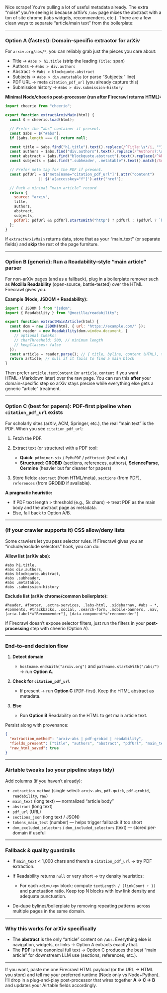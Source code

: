 Nice scrape! You’re pulling a lot of useful metadata already. The extra “noise” you’re seeing is because arXiv’s `/abs` page mixes the abstract with a ton of site chrome (labs widgets, recommenders, etc.). There are a few clean ways to separate “article/main text” from the boilerplate:

---

### Option A (fastest): Domain-specific extractor for arXiv

For `arxiv.org/abs/*`, you can reliably grab just the pieces you care about:

* Title → `#abs > h1.title` (strip the leading `Title:` span)
* Authors → `#abs > div.authors`
* Abstract → `#abs > blockquote.abstract`
* Subjects → `#abs > div.metatable` (or parse “Subjects:” line)
* PDF URL → meta `citation_pdf_url` (you already capture this)
* Submission history → `#abs > div.submission-history`

**Minimal Node/cheerio post-processor (run after Firecrawl returns HTML):**

```js
import cheerio from "cheerio";

export function extractArxivMain(html) {
  const $ = cheerio.load(html);

  // Prefer the “abs” container if present.
  const $abs = $("#abs");
  if ($abs.length === 0) return null;

  const title = $abs.find("h1.title").text().replace(/^Title:\s*/i, "").trim();
  const authors = $abs.find("div.authors").text().replace(/^Authors?:\s*/i, "").trim();
  const abstract = $abs.find("blockquote.abstract").text().replace(/^Abstract:\s*/i, "").trim();
  const subjects = $abs.find(".subheader, .metatable").text().match(/Subjects?:\s*(.+)/i)?.[1]?.trim();

  // Prefer meta tag for the PDF if present.
  const pdfUrl = $('meta[name="citation_pdf_url"]').attr("content")
               || $('a[accesskey="f"]').attr("href");

  // Pack a minimal “main article” record
  return {
    source: "arxiv",
    title,
    authors,
    abstract,
    subjects,
    pdfUrl: pdfUrl && pdfUrl.startsWith("http") ? pdfUrl : (pdfUrl ? `https://arxiv.org${pdfUrl}` : null)
  };
}
```

If `extractArxivMain` returns data, store that as your “main\_text” (or separate fields) and **skip** the rest of the page furniture.

---

### Option B (generic): Run a Readability-style “main article” parser

For non-arXiv pages (and as a fallback), plug in a boilerplate remover such as **Mozilla Readability** (open-source, battle-tested) over the HTML Firecrawl gives you.

**Example (Node, JSDOM + Readability):**

```js
import { JSDOM } from "jsdom";
import { Readability } from "@mozilla/readability";

export function extractMainArticle(html) {
  const dom = new JSDOM(html, { url: "https://example.com/" });
  const reader = new Readability(dom.window.document, {
    // optional tweaks:
    // charThreshold: 500, // minimum length
    // keepClasses: false
  });
  const article = reader.parse(); // { title, byline, content (HTML), textContent, length, excerpt }
  return article; // null if it fails to find a main block
}
```

Then prefer `article.textContent` (or `article.content` if you want HTML→Markdown later) over the raw page. You can run this **after** your domain-specific step so arXiv stays precise while everything else gets a generic “article” treatment.

---

### Option C (best for papers): PDF-first pipeline when `citation_pdf_url` exists

For scholarly sites (arXiv, ACM, Springer, etc.), the real “main text” is the PDF. When you see `citation_pdf_url`:

1. Fetch the PDF.
2. Extract text (or structure) with a PDF tool:

   * **Quick**: `pdfminer.six` / `PyMuPDF` / `pdftotext` (text only)
   * **Structured**: **GROBID** (sections, references, authors), **ScienceParse**, **Cermine** (heavier but far cleaner for papers)
3. Store fields: `abstract` (from HTML/meta), `sections` (from PDF), `references` (from GROBID if available).

**A pragmatic heuristic:**

* If PDF text length > threshold (e.g., 5k chars) → treat PDF as the main body and the abstract page as metadata.
* Else, fall back to Option A/B.

---

### (If your crawler supports it) CSS allow/deny lists

Some crawlers let you pass selector rules. If Firecrawl gives you an “include/exclude selectors” hook, you can do:

**Allow list (arXiv abs):**

```
#abs h1.title,
#abs div.authors,
#abs blockquote.abstract,
#abs .subheader,
#abs .metatable,
#abs .submission-history
```

**Exclude list (arXiv chrome/common boilerplate):**

```
#header, #footer, .extra-services, .labs-html, .sidebarnav, #abs ~ *,
#comments, #trackbacks, .social, .search-form, .mobile-banners, .nav,
[aria-label*="Recommender"], [data-component*="recommender"]
```

If Firecrawl doesn’t expose selector filters, just run the filters in your **post-processing** step with cheerio (Option A).

---

### End-to-end decision flow

1. **Detect domain**

   * `hostname.endsWith("arxiv.org")` and `pathname.startsWith("/abs/")` → run **Option A**.
2. **Check for `citation_pdf_url`**

   * If present → run **Option C** (PDF-first). Keep the HTML abstract as metadata.
3. **Else**

   * Run **Option B** Readability on the HTML to get main article text.

Persist along with provenance:

```json
{
  "extraction_method": "arxiv-abs | pdf-grobid | readability",
  "fields_present": ["title", "authors", "abstract", "pdfUrl", "main_text", "sections"],
  "raw_html_saved": true
}
```

---

### Airtable tweaks (so your pipeline stays tidy)

Add columns (if you haven’t already):

* `extraction_method` (single select: `arxiv-abs`, `pdf-quick`, `pdf-grobid`, `readability`, `raw`)
* `main_text` (long text) — normalized “article body”
* `abstract` (long text)
* `pdf_url` (URL)
* `sections_json` (long text / JSON)
* `tokens_main_text` (number) — helps trigger fallback if too short
* `dom_excluded_selectors` / `dom_included_selectors` (text) — stored per-domain if useful

---

### Fallback & quality guardrails

* If `main_text` < 1,000 chars and there’s a `citation_pdf_url` → try PDF extraction.
* If Readability returns `null` or very short → try density heuristics:

  * For each `<div>/<p>` block: compute `textLength / (linkCount + 1)` and punctuation ratio. Keep top N blocks with low link density and adequate punctuation.
* De-dupe bylines/boilerplate by removing repeating patterns across multiple pages in the same domain.

---

### Why this works for arXiv specifically

* The **abstract** is the only “article” content on `/abs`. Everything else is navigation, widgets, or links → Option A extracts exactly that.
* The **PDF** is the canonical full text → Option C produces the best “main article” for downstream LLM use (sections, references, etc.).

---

If you want, paste me one Firecrawl HTML payload (or the URL → HTML you store) and tell me your preferred runtime (Node only vs Node+Python). I’ll drop in a plug-and-play post-processor that wires together **A → C → B** and updates your Airtable fields accordingly.
